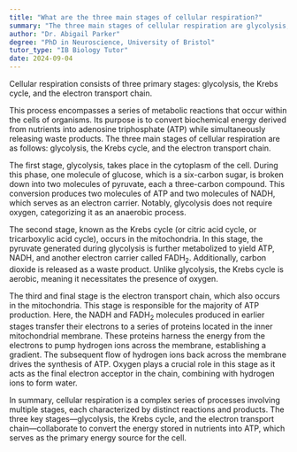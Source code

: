```yaml
---
title: "What are the three main stages of cellular respiration?"
summary: "The three main stages of cellular respiration are glycolysis, the Krebs cycle, and the electron transport chain."
author: "Dr. Abigail Parker"
degree: "PhD in Neuroscience, University of Bristol"
tutor_type: "IB Biology Tutor"
date: 2024-09-04
---
```


Cellular respiration consists of three primary stages: glycolysis, the Krebs cycle, and the electron transport chain.

This process encompasses a series of metabolic reactions that occur within the cells of organisms. Its purpose is to convert biochemical energy derived from nutrients into adenosine triphosphate (ATP) while simultaneously releasing waste products. The three main stages of cellular respiration are as follows: glycolysis, the Krebs cycle, and the electron transport chain.

The first stage, glycolysis, takes place in the cytoplasm of the cell. During this phase, one molecule of glucose, which is a six-carbon sugar, is broken down into two molecules of pyruvate, each a three-carbon compound. This conversion produces two molecules of ATP and two molecules of NADH, which serves as an electron carrier. Notably, glycolysis does not require oxygen, categorizing it as an anaerobic process.

The second stage, known as the Krebs cycle (or citric acid cycle, or tricarboxylic acid cycle), occurs in the mitochondria. In this stage, the pyruvate generated during glycolysis is further metabolized to yield ATP, NADH, and another electron carrier called FADH$_{2}$. Additionally, carbon dioxide is released as a waste product. Unlike glycolysis, the Krebs cycle is aerobic, meaning it necessitates the presence of oxygen.

The third and final stage is the electron transport chain, which also occurs in the mitochondria. This stage is responsible for the majority of ATP production. Here, the NADH and FADH$_{2}$ molecules produced in earlier stages transfer their electrons to a series of proteins located in the inner mitochondrial membrane. These proteins harness the energy from the electrons to pump hydrogen ions across the membrane, establishing a gradient. The subsequent flow of hydrogen ions back across the membrane drives the synthesis of ATP. Oxygen plays a crucial role in this stage as it acts as the final electron acceptor in the chain, combining with hydrogen ions to form water.

In summary, cellular respiration is a complex series of processes involving multiple stages, each characterized by distinct reactions and products. The three key stages—glycolysis, the Krebs cycle, and the electron transport chain—collaborate to convert the energy stored in nutrients into ATP, which serves as the primary energy source for the cell.
    